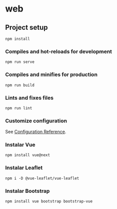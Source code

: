 # web

## Project setup
```
npm install
```

### Compiles and hot-reloads for development
```
npm run serve
```

### Compiles and minifies for production
```
npm run build
```

### Lints and fixes files
```
npm run lint
```

### Customize configuration
See [Configuration Reference](https://cli.vuejs.org/config/).


### Instalar Vue
```
npm install vue@next
```

### Instalar Leaflet
```
npm i -D @vue-leaflet/vue-leaflet
```

### Instalar Bootstrap
```
npm install vue bootstrap bootstrap-vue
```
 